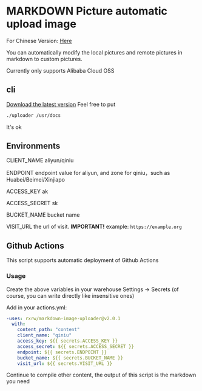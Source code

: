 # MARKDOWN Picture automatic upload image

For Chinese Version: [Here](https://github.com/rxrw/markdown-image-uploader/blob/master/README-zh.md)

You can automatically modify the local pictures and remote pictures in markdown to custom pictures.

Currently only supports Alibaba Cloud OSS

## cli

[Download the latest version](https://github.com/rxrw/markdown-image-uploader/releases/latest) Feel free to put

```bash
./uploader /usr/docs
```

It's ok

## Environments

CLIENT_NAME aliyun/qiniu

ENDPOINT endpoint value for aliyun, and zone for qiniu，such as Huabei/Beimei/Xinjiapo

ACCESS_KEY ak

ACCESS_SECRET sk

BUCKET_NAME bucket name

VISIT_URL the url of visit. **IMPORTANT!** example: `https://example.org`

## Github Actions

This script supports automatic deployment of Github Actions

### Usage

Create the above variables in your warehouse Settings -> Secrets (of course, you can write directly like insensitive ones)

Add in your actions.yml:

  ```yml
  -uses: rxrw/markdown-image-uploader@v2.0.1
    with:
      content_path: "content"
      client_name: "qiniu"
      access_key: ${{ secrets.ACCESS_KEY }}
      access_secret: ${{ secrets.ACCESS_SECRET }}
      endpoint: ${{ secrets.ENDPOINT }}
      bucket_name: ${{ secrets.BUCKET_NAME }}
      visit_url: ${{ secrets.VISIT_URL }}
  ```

Continue to compile other content, the output of this script is the markdown you need
